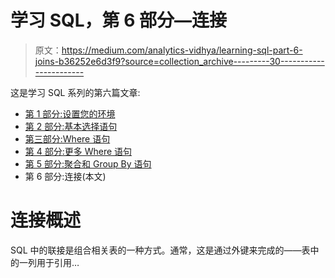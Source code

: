 # 学习 SQL，第 6 部分—连接

> 原文：<https://medium.com/analytics-vidhya/learning-sql-part-6-joins-b36252e6d3f9?source=collection_archive---------30----------------------->

这是学习 SQL 系列的第六篇文章:

*   [第 1 部分:设置您的环境](https://datastud.dev/posts/learning-sql-part-1)
*   [第 2 部分:基本选择语句](https://datastud.dev/posts/learning-sql-part-2)
*   [第三部分:Where 语句](https://datastud.dev/posts/learning-sql-part-3)
*   [第 4 部分:更多 Where 语句](https://datastud.dev/posts/learning-sql-part-4)
*   [第 5 部分:聚合和 Group By 语句](https://datastud.dev/posts/learning-sql-part-5)
*   第 6 部分:连接(本文)

# 连接概述

SQL 中的联接是组合相关表的一种方式。通常，这是通过外键来完成的——表中的一列用于引用…